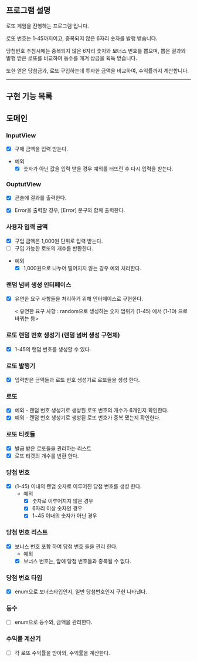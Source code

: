 ## 프로그램 설명
로또 게임을 진행하는 프로그램 입니다.

로또 번호는 1-45까지이고, 중복되지 않은 6자리 숫자를 발행 받습니다.

당첨번호 추첨시에는 중복되지 않은 6자리 숫자와 보너스 번호를 뽑으며,
뽑은 결과와 발행 받은 로또를 비교하여 등수를 매겨 상금을 획득 받습니다.

또한 얻은 당첨금과, 로또 구입하는데 투자한 금액을 비교하여, 수익률까지 계산합니다. 

---
## 구현 기능 목록
## 도메인 

### InputView
-[x] 구매 금액을 입력 받는다. 
- 예외 
  -[x] 숫자가 아닌 값을 입력 받을 경우 예외를 터뜨린 후 다시 입력을 받는다.

### OuptutView
-[x] 콘솔에 결과를 출력한다.
-[x] Error을 출력할 경우, [Error] 문구와 함께 출력한다.


### 사용자 입력 금액 
-[x] 구입 금액은 1,000원 단위로 입력 받는다. 
-[ ] 구입 가능한 로또의 개수를 반환한다. 
- 예외
  - [x] 1,000원으로 나누어 떨어지지 않는 경우 예외 처리한다.

### 랜덤 넘버 생성 인터페이스
-[x] 유연한 요구 사항들을 처리하기 위해 인터페이스로 구현한다.

  < 유연한 요구 사항 : random으로 생성하는 숫자 범위가 (1-45) 에서 (1-10) 으로 바뀌는 등>   

### 로또 랜덤 번호 생성기 (랜덤 넘버 생성 구현체)
-[x] 1-45의 랜덤 번호를 생성할 수 있다.

### 로또 발행기
-[x] 입력받은 금액들과 로또 번호 생성기로 로또들을 생성 한다.

### 로또 
-[x] 예외 - 랜덤 번호 생성기로 생성된 로또 번호의 개수가 6개인지 확인한다.
- [x] 예외 - 랜덤 번호 생성기로 생성된 로또 번호가 중복 됐는지 확인한다. 

### 로또 티켓들
-[x] 발급 받은 로또들을 관리하는 리스트
-[x] 로또 티켓의 개수를 반환 한다.

### 당첨 번호
-[x] (1-45) 이내의 랜덤 숫자로 이루어진 당첨 번호를 생성 한다.  
  - 예외
    -[x] 숫자로 이루어지지 않은 경우
    -[x] 6자리 이상 숫자인 경우
    -[x] 1~45 이내의 숫자가 아닌 경우
### 당첨 번호 리스트
-[x] 보너스 번호 포함 하여 당첨 번호 들을 관리 한다. 
  - 예외
  - [x] 보너스 번호는, 앞에 당첨 번호들과 중복될 수 없다.

### 당첨 번호 타입
-[x] enum으로 보너스타입인지, 일반 당첨번호인지 구현 나타낸다.

### 등수 
-[ ] enum으로 등수와, 금액을 관리한다.

### 수익률 계산기
-[ ] 각 로또 수익률을 받아와, 수익률을 계산한다. 


